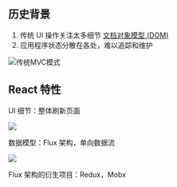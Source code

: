 ## 历史背景

1. 传统 UI 操作关注太多细节 [文档对象模型 (DOM)](https://developer.mozilla.org/zh-CN/docs/Web/API/Document_Object_Model)
2. 应用程序状态分散在各处，难以追踪和维护

![传统MVC模式](https://blog-1252173264.cos.ap-shanghai.myqcloud.com/1650457421174-182bd763-02fa-481d-a7ce-83ac03d1ecc5.png)

## React 特性

UI 细节：整体刷新页面

![](https://blog-1252173264.cos.ap-shanghai.myqcloud.com/1650457278011-b6fad7e0-9ab6-4969-8a54-7d91392b14c8.png)

数据模型：Flux 架构，单向数据流

![](https://blog-1252173264.cos.ap-shanghai.myqcloud.com/1650457490662-1c017426-a339-41ed-8e8d-d5d4cf52638c.png)

Flux 架构的衍生项目：Redux，Mobx
